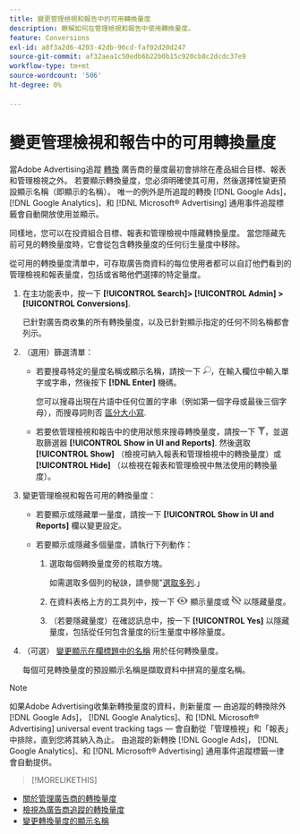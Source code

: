 ```yaml
---
title: 變更管理檢視和報告中的可用轉換量度
description: 瞭解如何在管理檢視和報告中使用轉換量度。
feature: Conversions
exl-id: a8f3a2d6-4203-42db-96cd-faf02d20d247
source-git-commit: af32aea1c50edb6b22b0b15c920cb8c2dcdc37e9
workflow-type: tm+mt
source-wordcount: '506'
ht-degree: 0%

---
```


# 變更管理檢視和報告中的可用轉換量度

當Adobe Advertising追蹤 [轉換](/help/search-social-commerce/glossary.md#c-d) 廣告商的量度最初會排除在產品組合目標、報表和管理檢視之外。 若要顯示轉換量度，您必須明確使其可用，然後選擇性變更預設顯示名稱（即顯示的名稱）。 唯一的例外是所追蹤的轉換 [!DNL Google Ads]， [!DNL Google Analytics]、和 [!DNL Microsoft® Advertising] 通用事件追蹤標籤會自動開放使用並顯示。

同樣地，您可以在投資組合目標、報表和管理檢視中隱藏轉換量度。 當您隱藏先前可見的轉換量度時，它會從包含轉換量度的任何衍生量度中移除。

從可用的轉換量度清單中，可存取廣告商資料的每位使用者都可以自訂他們看到的管理檢視和報表量度，包括或省略他們選擇的特定量度。

1. 在主功能表中，按一下 **[!UICONTROL Search]> [!UICONTROL Admin] >[!UICONTROL Conversions]**.

   已針對廣告商收集的所有轉換量度，以及已針對顯示指定的任何不同名稱都會列示。

1. （選用）篩選清單：

   * 若要搜尋特定的量度名稱或顯示名稱，請按一下 ![搜尋](/help/search-social-commerce/assets/search.png "搜尋")，在輸入欄位中輸入單字或字串，然後按下 **[!DNL Enter]** 機碼。

     您可以搜尋出現在片語中任何位置的字串（例如第一個字母或最後三個字母），而搜尋詞則否 [區分大小寫](/help/search-social-commerce/glossary.md#c-d).

   * 若要依管理檢視和報告中的使用狀態來搜尋轉換量度，請按一下 ![篩選](/help/search-social-commerce/assets/filter.png "篩選")，並選取篩選器 **[!UICONTROL Show in UI and Reports]**. 然後選取 **[!UICONTROL Show]** （檢視可納入報表和管理檢視中的轉換量度）或 **[!UICONTROL Hide]** （以檢視在報表和管理檢視中無法使用的轉換量度）。

1. 變更管理檢視和報告可用的轉換量度：

   * 若要顯示或隱藏單一量度，請按一下 **[!UICONTROL Show in UI and Reports]** 欄以變更設定。

   * 若要顯示或隱藏多個量度，請執行下列動作：

      1. 選取每個轉換量度旁的核取方塊。

         如需選取多個列的秘訣，請參閱&quot;[選取多列](/help/search-social-commerce/common-tasks/navigation-editing-selection/multiple-rows-select.md).」

      1. 在資料表格上方的工具列中，按一下 ![顯示](/help/search-social-commerce/assets/show.png "顯示") 顯示量度或 ![隱藏](/help/search-social-commerce/assets/hide.png "隱藏") 以隱藏量度。

      1. （若要隱藏量度）在確認訊息中，按一下 **[!UICONTROL Yes]** 以隱藏量度，包括從任何包含量度的衍生量度中移除量度。

1. （可選） [變更顯示在欄標題中的名稱](conversion-metric-edit-display-name.md) 用於任何轉換量度。

   每個可見轉換量度的預設顯示名稱是擷取資料中拼寫的量度名稱。

>[!NOTE]
>
>如果Adobe Advertising收集新轉換量度的資料，則新量度 — 由追蹤的轉換除外 [!DNL Google Ads]， [!DNL Google Analytics]、和 [!DNL Microsoft® Advertising] universal event tracking tags — 會自動從「管理檢視」和「報表」中排除，直到您將其納入為止。 由追蹤的新轉換 [!DNL Google Ads]， [!DNL Google Analytics]、和 [!DNL Microsoft® Advertising] 通用事件追蹤標籤一律會自動提供。

>[!MORELIKETHIS]
>
* [關於管理廣告商的轉換量度](conversion-metric-about.md)
* [檢視為廣告商追蹤的轉換量度](conversion-metric-view-tracked.md)
* [變更轉換量度的顯示名稱](conversion-metric-edit-display-name.md)
